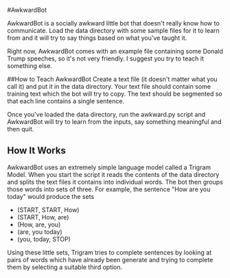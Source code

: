 #AwkwardBot

AwkwardBot is a socially awkward little bot that doesn't really know
how to communicate. Load the data directory with some sample files for
it to learn from and it will try to say things based on what you've
taught it.

Right now, AwkwardBot comes with an example file containing some
Donald Trump speeches, so it's not very friendly. I suggest you try to
teach it something else.

##How to Teach AwkwardBot
Create a text file (it doesn't matter what you call it) and put it in
the data directory. Your text file should contain some training text
which the bot will try to copy. The text should be segmented so that
each line contains a single sentence.

Once you've loaded the data directory, run the awkward.py script and
AwkwardBot will try to learn from the inputs, say something meaningful
and then quit.

## How It Works

AwkwardBot uses an extremely simple language model called a Trigram
Model. When you start the script it reads the contents of the data
directory and splits the text files it contains into individual
words. The bot then groups those words into sets of three. For
example, the sentence "How are you today" would produce the sets

+ (START, START, How)
+ (START, How, are)
+ (How, are, you)
+ (are, you today)
+ (you, today, STOP)

Using these little sets, Trigram tries to complete sentences by
looking at pairs of words which have already been generate and trying
to complete them by selecting a suitable third option.
